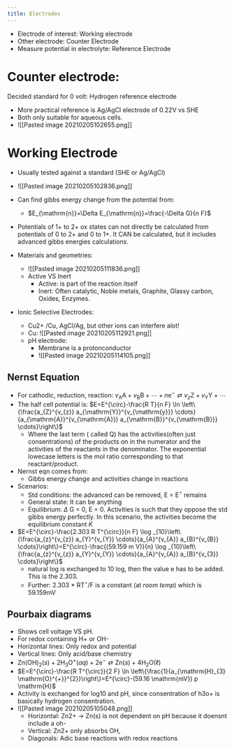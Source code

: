 ```yaml
---
title: Electrodes
---
```

- Electrode of interest: Working electrode
- Other electrode: Counter Electrode
- Measure potential in electrolyte: Reference Electrode

# Counter electrode: 
Decided standard for 0 volt: Hydrogen reference electrode
- More practical reference is Ag/AgCl electrode of 0.22V vs SHE
- Both only suitable for aqueous cells.
- ![[Pasted image 20210205102655.png]]

# Working Electrode
- Usually tested against a standard (SHE or Ag/AgCl)
- ![[Pasted image 20210205102836.png]]
- Can find gibbs energy change from the potential from:
	- $E_{\mathrm{n}}=\Delta E_{\mathrm{n}}=\frac{-\Delta G}{n F}$
- Potentials of 1+ to 2+ ox states can not directly be calculated from potentials of 0 to 2+ and 0 to 1+. It CAN be calculated, but it includes advanced gibbs energies calculations.
- Materials and geometries:
	- ![[Pasted image 20210205111836.png]]
	- Active VS Inert
		- Active: is part of the reaction itself
		- Inert: Often catalytic, Noble metals, Graphite, Glassy carbon, Oxides, Enzymes.

- Ionic Selective Electrodes:
	- Cu2+ /Cu, AgCl/Ag, but other ions can interfere alot!
	- Cu: ![[Pasted image 20210205112921.png]]
	- pH electrode:
		- Membrane is a protonconductor
		- ![[Pasted image 20210205114105.png]]
## Nernst Equation
- For cathodic, reduction, reaction: $v_{\mathrm{A}} \mathrm{A}+v_{\mathrm{B}} \mathrm{B}+\cdots+n \mathrm{e}^{-} \rightleftarrows v_{z} \mathrm{Z}+v_{\mathrm{Y}} \mathrm{Y}+\cdots$
- The half cell potential is: $E=E^{\circ}-\frac{R T}{n F} \ln \left\{\frac{a_{Z}^{v_{z}} a_{\mathrm{Y}}^{v_{\mathrm{y}}} \cdots}{a_{\mathrm{A}}^{v_{\mathrm{A}}} a_{\mathrm{B}}^{v_{\mathrm{B}}} \cdots}\right\}$
	- Where the last term ( called Q) has the activities(often just consentrations) of the products on in the numerator and the activities of the reactants in the denominator. The exponential lowecase letters is the mol ratio corresponding to that reactant/product.
- Nernst eqn comes from:
	- Gibbs energy change and activities change in reactions
- Scenarios:
	- Std conditions: the advanced can be removed, E = E$^\circ$ remains
	- General state: It can be anything
	- Equilibrium: $\Delta$ G = 0, E = 0. Activities is such that they oppose the std gibbs energy perfectly. In this scenario, the activities become the equilibrium constant $K$
- $E=E^{\circ}-\frac{2.303 R T^{\circ}}{n F} \log _{10}\left\{\frac{a_{z}^{v_{z}} a_{Y}^{v_{Y}} \cdots}{a_{A}^{v_{A}} a_{B}^{v_{B}} \cdots}\right\}=E^{\circ}-\frac{(59.159 m V)}{n} \log _{10}\left\{\frac{a_{z}^{v_{z}} a_{Y}^{v_{Y}} \cdots}{a_{A}^{v_{A}} a_{B}^{v_{3}} \cdots}\right\}$
	- natural log is exchanged to 10 log, then the value e has to be added. This is the 2.303.
	- Further: 2.303 * RT$^\circ$/F is a constant (at *room temp*) which is 59.159mV

## Pourbaix diagrams
- Shows cell voltage VS pH.
- For redox containing H+ or OH-
- Horizontal lines: Only redox and potential
- Vertical lines: Only acid/base chemistry
- $\mathrm{Zn}(\mathrm{OH})_{2}(s)+2 \mathrm{H}_{3} \mathrm{O}^{+}(a q)+2 \mathrm{e}^{-} \rightleftarrows \mathrm{Zn}(s)+4 \mathrm{H}_{2} \mathrm{O}(\ell)$
- $E=E^{\circ}-\frac{R T^{\circ}}{2 F} \ln \left\{\frac{1}{a_{\mathrm{H}_{3} \mathrm{O}^{+}}^{2}}\right\}=E^{\circ}-(59.16 \mathrm{mV}) p \mathrm{H}$
- Activity is exchanged for log10 and pH, since consentration of h3o+ is basically hydrogen consentration.
- ![[Pasted image 20210205105048.png]]
	- Horizontal: Zn2+ -> Zn(s) is not dependent on pH because it doensnt include a oh-
	- Vertical: Zn2+ only absorbs OH, 
	- Diagonals: Adic base reactions with redox reactions
